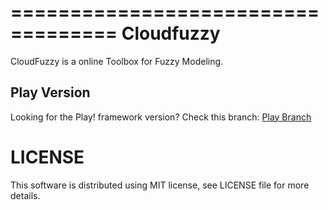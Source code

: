 ===================================
Cloudfuzzy
===================================

CloudFuzzy is a online Toolbox for Fuzzy Modeling.


Play Version
------------
Looking for the Play! framework version?
Check this branch: [Play Branch](tree/play)


LICENSE
=============
This software is distributed using MIT license, see LICENSE file for more details.
